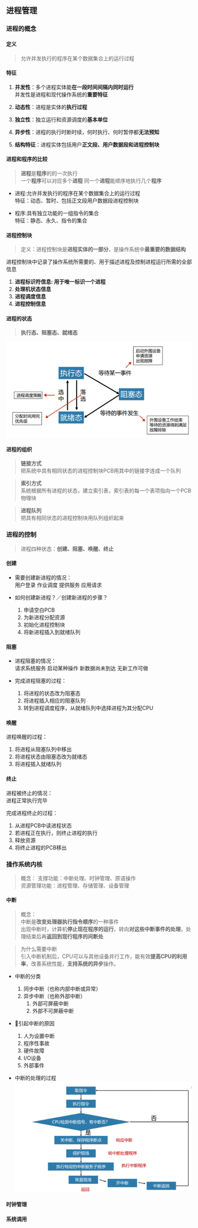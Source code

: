 ## 进程管理
### 进程的概念

#### 定义
>   允许并发执行的程序在某个数据集合上的运行过程

#### 特征
1.  **并发性**：多个进程实体能**在一段时间间隔内同时运行**  
    并发性是进程和现代操作系统的**重要特征**

2.  **动态性**：进程是实体的**执行过程**

3.  **独立性**：独立运行和资源调度的**基本单位**

4.  **异步性**：进程的执行时断时续，何时执行、何时暂停都**无法预知**
    
5.  **结构特征**：进程实体包括用户**正文段、用户数据段和进程控制块**

#### 进程和程序的比较
>   **进程**是**程序**的的一次执行  
>   一个**程序**可以对应多个**进程**
>   同一个**进程**能顺序地执行几个**程序**

-   进程:允许并发执行的程序在某个数据集合上的运行过程  
    特征：动态、暂时、包括正文段用户数据段进程控制块

-   程序:具有独立功能的一组指令的集合  
    特征：静态、永久、指令的集合

#### 进程控制块
>   定义：进程控制块是**进程实体的一部分**，是操作系统中**最重要的数据结构**

进程控制块中记录了操作系统所需要的、用于描述进程及控制进程运行所需的全部信息

1.  **进程标识符信息: 用于唯一标识一个进程**
2.  **处理机状态信息**
3.  **进程调度信息**
4.  **进程控制信息**

#### 进程的状态
>   **执行态、阻塞态、就绪态**

![进程的状态](./image/1.png)

#### 进程的组织
>   **链接方式**  
把系统中具有相同状态的进程控制块PCB用其中的链接字连成一个队列

>   **索引方式**  
系统根据所有进程的状态，建立索引表，索引表的每一个表项指向一个PCB物理块

>   **进程队列**  
把具有相同状态的进程控制块用队列组织起来

### 进程的控制
>   进程四种状态：**创建、阻塞、唤醒、终止**

#### 创建
-   需要创建新进程的情况：  
    用户登录 作业调度 提供服务 应用请求

-   如何创建新进程？／创建新进程的步骤？  
    1.  申请空白PCB
    2.  为新进程分配资源
    3.  初始化进程控制块
    4.  将新进程插入到就绪队列

#### 阻塞
-   进程阻塞的情况：  
    请求系统服务 启动某种操作 新数据尚未到达 无新工作可做

-   完成进程阻塞的过程：
    1.  将进程的状态改为阻塞态
    2.  将进程插入相应的阻塞队列
    3.  转到进程调度程序，从就绪队列中选择进程为其分配CPU

#### 唤醒
进程唤醒的过程：
1.  将进程从阻塞队列中移出
2.  将进程状态由阻塞态改为就绪态
3.  将进程插入就绪队列

#### 终止
进程被终止的情况：  
进程正常执行完毕

完成进程终止的过程：  
1.  从进程PCB中读进程状态
2.  若进程正在执行，则终止进程的执行
3.  释放资源
4.  将终止进程的PCB移出

### 操作系统内核
>   概念： 支撑功能：中断处理、时钟管理、原语操作  
>   资源管理功能：进程管理、存储管理、设备管理

#### 中断
>   概念：  
>   中断是**改变处理器执行指令顺序**的一种事件  
>   出现中断时，计算机**停止现在程序的运行**，转向**对这些中断事件的处理**，处理结束后再**返回到现行程序的间断处**

>   为什么需要中断  
>   引入中断机制后，CPU可以与其他设备并行工作，能有效**提高CPU的利用率**，改善系统性能，**支持系统的异步**操作。

-   中断的分类  
    1.  同步中断（也称内部中断或异常）
    2.  异步中断（也称外部中断）
        1.  外部可屏蔽中断
        2.  外部不可屏蔽中断

-   🤔️引起中断的原因
    1.  人为设置中断
    2.  程序性事故
    3.  硬件故障
    4.  I/O设备
    5.  外部事件

-   中断的处理的过程
![中断的处理的过程](./image/2.png)

#### 时钟管理

#### 系统调用

